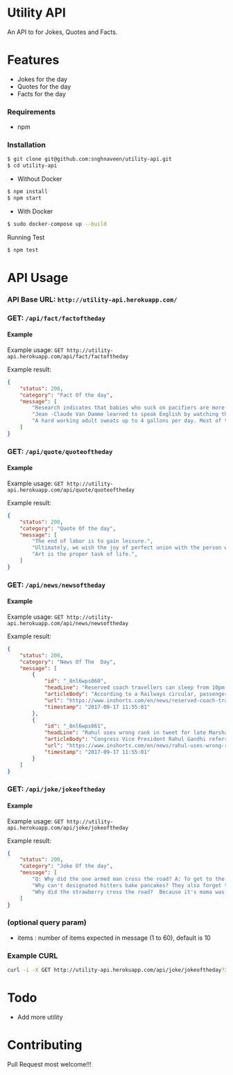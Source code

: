 
Utility API
======
An API to for Jokes, Quotes and Facts.

# Features

* Jokes for the day 
* Quotes for the day
* Facts for the day

### Requirements

- npm

### Installation
```sh
$ git clone git@github.com:snghnaveen/utility-api.git
$ cd utility-api
```

- Without Docker

```sh
$ npm install
$ npm start
```
- With Docker 
```sh
$ sudo docker-compose up --build
```

Running Test
``` sh
$ npm test
```

# API Usage
### API Base URL: `http://utility-api.herokuapp.com/`

### GET: `/api/fact/factoftheday`
#### Example
Example usage: `GET http://utility-api.herokuapp.com/api/fact/factoftheday`

Example result:
```json
{
    "status": 200,
    "category": "Fact Of the day",
    "message": [
        "Research indicates that babies who suck on pacifiers are more prone to ear aches.",
        "Jean -Claude Van Damme learned to speak English by watching the cartoon 'The Flintstones.",
        "A hard working adult sweats up to 4 gallons per day. Most of the sweat evaporates before a person realizes it's there, though!"
    ]
}
```


### GET: `/api/quote/quoteoftheday`
#### Example
Example usage: `GET http://utility-api.herokuapp.com/api/quote/quoteoftheday`

Example result:
```json
{
    "status": 200,
    "category": "Quote Of the day",
    "message": [
        "The end of labor is to gain leisure.",
        "Ultimately, we wish the joy of perfect union with the person we love.",
        "Art is the proper task of life.",
    ]
}
```

### GET: `/api/news/newsoftheday`
#### Example
Example usage: `GET http://utility-api.herokuapp.com/api/news/newsoftheday`

Example result:
```json
{
    "status": 200,
    "category": "News Of The  Day",
    "message": [
        {
            "id": "_8nl6wps060",
            "headLine": "Reserved coach travellers can sleep from 10pm-6am: Railways",
            "articleBody": "According to a Railways circular, passengers in reserved coaches of trains will now only be allowed to sleep between 10 pm and 6 am. The provision comes in place to allow others to sit on seats for the remaining time, after officials reported issues between passengers over sleeping arrangements. The rule, however, exempts sick and disabled passengers, and pregnant ladies.",
            "url": "https://www.inshorts.com/en/news/reserved-coach-travellers-can-sleep-from-10pm6am-railways-1505643774888",
            "timestamp": "2017-09-17 11:55:01"
        },
        {
            "id": "_8nl6wps061",
            "headLine": "Rahul uses wrong rank in tweet for late Marshal Arjan Singh",
            "articleBody": "Congress Vice President Rahul Gandhi referred to late Marshal of the Indian Air Force Arjan Singh as \"Air Marshal Arjan Singh\", while condoling his death. He also misspelled \"deepest\" in his tweet, writing \"Deppeset\". Notably, Air Marshal is used for 3-star officers of the Air Force, while Marshal Singh was India's only 5-star-ranked IAF officer.",
            "url": "https://www.inshorts.com/en/news/rahul-uses-wrong-rank-in-tweet-for-late-marshal-arjan-singh-1505636684101",
            "timestamp": "2017-09-17 11:55:01"
        }
    ]
}
```


### GET: `/api/joke/jokeoftheday`
#### Example
Example usage: `GET http://utility-api.herokuapp.com/api/joke/jokeoftheday`

Example result:
```json
{
    "status": 200,
    "category": "Joke Of the day",
    "message": [
        "Q: Why did the one armed man cross the road? A: To get to the second hand shop.",
        "Why can't designated hitters bake pancakes? They also forget the batter.",
        "Why did the strawberry cross the road?  Because it's mama was in a jam!",
    ]
}
```

### (optional query param)
- items : number of items expected in message (1 to 60), default is 10

### Example CURL
```sh
curl -i -X GET http://utility-api.herokuapp.com/api/joke/jokeoftheday?items=4
```
# Todo
* Add more utility

# Contributing
Pull Request most welcome!!!